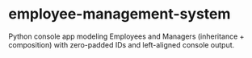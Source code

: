 # employee-management-system
Python console app modeling Employees and Managers (inheritance + composition) with zero-padded IDs and left-aligned console output.
